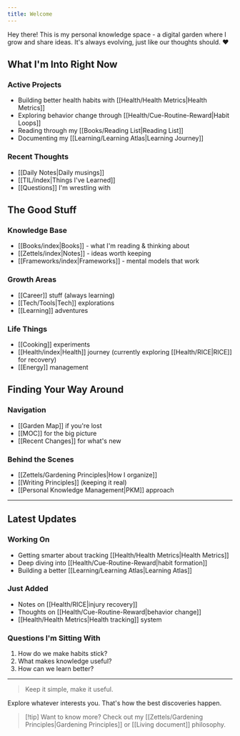 ```yaml
---
title: Welcome
---
```

Hey there! This is my personal knowledge space - a digital garden where I grow and share ideas. It's always evolving, just like our thoughts should. :heart:

## What I'm Into Right Now

### Active Projects
- Building better health habits with [[Health/Health Metrics|Health Metrics]]
- Exploring behavior change through [[Health/Cue-Routine-Reward|Habit Loops]]
- Reading through my [[Books/Reading List|Reading List]]
- Documenting my [[Learning/Learning Atlas|Learning Journey]]

### Recent Thoughts
- [[Daily Notes|Daily musings]]
- [[TIL/index|Things I've Learned]]
- [[Questions]] I'm wrestling with

## The Good Stuff

### Knowledge Base
- [[Books/index|Books]] - what I'm reading & thinking about
- [[Zettels/index|Notes]] - ideas worth keeping
- [[Frameworks/index|Frameworks]] - mental models that work

### Growth Areas
- [[Career]] stuff (always learning)
- [[Tech/Tools|Tech]] explorations
- [[Learning]] adventures

### Life Things
- [[Cooking]] experiments
- [[Health/index|Health]] journey (currently exploring [[Health/RICE|RICE]] for recovery)
- [[Energy]] management

## Finding Your Way Around

### Navigation
- [[Garden Map]] if you're lost
- [[MOC]] for the big picture
- [[Recent Changes]] for what's new

### Behind the Scenes
- [[Zettels/Gardening Principles|How I organize]]
- [[Writing Principles]] (keeping it real)
- [[Personal Knowledge Management|PKM]] approach

---

## Latest Updates

### Working On
- Getting smarter about tracking [[Health/Health Metrics|Health Metrics]]
- Deep diving into [[Health/Cue-Routine-Reward|habit formation]]
- Building a better [[Learning/Learning Atlas|Learning Atlas]]

### Just Added
- Notes on [[Health/RICE|injury recovery]]
- Thoughts on [[Health/Cue-Routine-Reward|behavior change]]
- [[Health/Health Metrics|Health tracking]] system

### Questions I'm Sitting With
1. How do we make habits stick?
2. What makes knowledge useful?
3. How can we learn better?

---

> Keep it simple, make it useful.

Explore whatever interests you. That's how the best discoveries happen.


> [!tip] Want to know more?
> Check out my [[Zettels/Gardening Principles|Gardening Principles]] or [[Living document]] philosophy.
